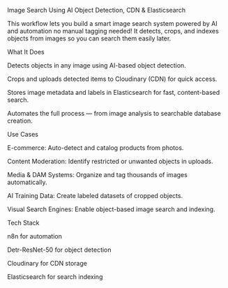 Image Search Using AI Object Detection, CDN & Elasticsearch

This workflow lets you build a smart image search system powered by AI and automation no manual tagging needed! It detects, crops, and indexes objects from images so you can search them easily later.

 What It Does

Detects objects in any image using AI-based object detection.

Crops and uploads detected items to Cloudinary (CDN) for quick access.

Stores image metadata and labels in Elasticsearch for fast, content-based search.

Automates the full process — from image analysis to searchable database creation.

 Use Cases

E-commerce: Auto-detect and catalog products from photos.

Content Moderation: Identify restricted or unwanted objects in uploads.

Media & DAM Systems: Organize and tag thousands of images automatically.

AI Training Data: Create labeled datasets of cropped objects.

Visual Search Engines: Enable object-based image search and indexing.

 Tech Stack

n8n for automation

Detr-ResNet-50 for object detection

Cloudinary for CDN storage

Elasticsearch for search indexing
